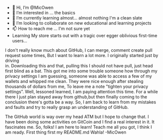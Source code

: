 - 👋 Hi, I’m @MicOwen 
- 👀 I’m interested in ... the basics 
- 🌱 I’m currently learning almost... almost nothing I'm a clean slate 
- 💞️ I’m looking to collaborate on new educational and learning projects 
- 📫 How to reach me ... I'm not sure yet 
- Learning
My store starts out with a tragic over egger oblivious first-time users... 

I don't really know much about GitHub, I can merge, comment create pull request some times, But I want to learn a lot more. I originally started just by driving  
in. Downloading this and that, pulling this I should not have pull, just head first blind as a bat. This got me into some trouble someone how through my  privacy settings I am guessing, someone was able to access a few of my wallets and whipped me clean. They were nice enough after stealing thousands of dollars from me, To leave me a note ”tighten your privacy settings”. Well, lessoned learned, I am paying attention this time. For a while there I just plan stayed away from github,but then finally coming to the conclusion there's gotta be a way. So, I am back to learn from my mistakes and faults and try to really grasp an understanding of GitHub. 

The GitHub world is way over my head ATM but I hope to change that. I have been doing some activities on GitCoin and I find a real interest in it. It fascinates me. So, folks! I am here to learn! Teach me all you got, I think I am ready. 
First thing first my README.md Wahla! 
-MicOwen
